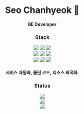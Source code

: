 <div style="text-align: center;">

  <h1>Seo Chanhyeok 🙌</h1> 

<h4>BE Developer</h4>

<h3>Stack</h3>
<img src="https://img.shields.io/badge/Spring-6DB33F?style=flat-square&logo=Spring&logoColor=white"/>
<img src="https://img.shields.io/badge/Spring Boot-6DB33F?style=flat-square&logo=Spring Boot&logoColor=white"/>
<img src="https://img.shields.io/badge/Spring Security-6DB33F?style=flat-square&logo=Spring Security&logoColor=white"/>
<br>
<img src="https://img.shields.io/badge/Node.js-339933?style=flat-square&logo=Node.js&logoColor=white"/>
<img src="https://img.shields.io/badge/Django-4479A1?style=flat-square&logo=Django&logoColor=white"/>
<img src="https://img.shields.io/badge/React-61DAFB?style=flat-square&logo=React&logoColor=white"/>
<br>
<img src="https://img.shields.io/badge/Amazon AWS-232F3E?style=flat-square&logo=Amazon AWS&logoColor=white"/>
<img src="https://img.shields.io/badge/MySQL-4479A1?style=flat-square&logo=MySQL&logoColor=white"/>

  <img src="https://img.shields.io/badge/Slack-4A154B?style=flat-square&logo=Slack&logoColor=white"/>

<h4>서비스 자동화, 클린 코드, 리소스 최적화.</h4>

<h3>Status</h3>
<img src="https://komarev.com/ghpvc/?username=mushroom1324&color=blue&label=PROFILE+VIEWS"/>
<br>
<a href="https://solved.ac/popcorn1324/">
<img src="http://mazassumnida.wtf/api/v2/generate_badge?boj=popcorn1324"/>
</a>
<br>
<img src="https://github-readme-stats.vercel.app/api?username=mushroom1324&show_icons=true&theme=slateorange">

</div>
